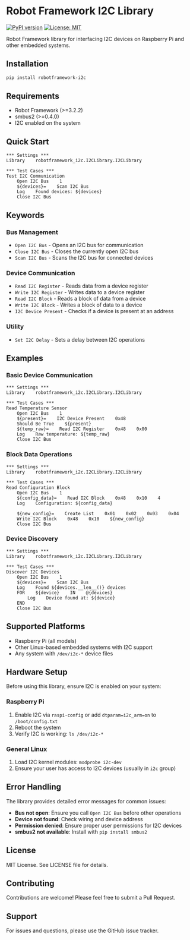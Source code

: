 # Robot Framework I2C Library

[![PyPI version](https://badge.fury.io/py/robotframework-i2c.svg)](https://badge.fury.io/py/robotframework-i2c)
[![License: MIT](https://img.shields.io/badge/License-MIT-yellow.svg)](https://opensource.org/licenses/MIT)

Robot Framework library for interfacing I2C devices on Raspberry Pi and other embedded systems.

## Installation

```bash
pip install robotframework-i2c
```

## Requirements

- Robot Framework (>=3.2.2)
- smbus2 (>=0.4.0)
- I2C enabled on the system

## Quick Start

```robot
*** Settings ***
Library    robotframework_i2c.I2CLibrary.I2CLibrary

*** Test Cases ***
Test I2C Communication
    Open I2C Bus    1
    ${devices}=    Scan I2C Bus
    Log    Found devices: ${devices}
    Close I2C Bus
```

## Keywords

### Bus Management
- `Open I2C Bus` - Opens an I2C bus for communication
- `Close I2C Bus` - Closes the currently open I2C bus
- `Scan I2C Bus` - Scans the I2C bus for connected devices

### Device Communication
- `Read I2C Register` - Reads data from a device register
- `Write I2C Register` - Writes data to a device register
- `Read I2C Block` - Reads a block of data from a device
- `Write I2C Block` - Writes a block of data to a device
- `I2C Device Present` - Checks if a device is present at an address

### Utility
- `Set I2C Delay` - Sets a delay between I2C operations

## Examples

### Basic Device Communication

```robot
*** Settings ***
Library    robotframework_i2c.I2CLibrary.I2CLibrary

*** Test Cases ***
Read Temperature Sensor
    Open I2C Bus    1
    ${present}=    I2C Device Present    0x48
    Should Be True    ${present}
    ${temp_raw}=    Read I2C Register    0x48    0x00
    Log    Raw temperature: ${temp_raw}
    Close I2C Bus
```

### Block Data Operations

```robot
*** Settings ***
Library    robotframework_i2c.I2CLibrary.I2CLibrary

*** Test Cases ***
Read Configuration Block
    Open I2C Bus    1
    ${config_data}=    Read I2C Block    0x48    0x10    4
    Log    Configuration: ${config_data}
    
    ${new_config}=    Create List    0x01    0x02    0x03    0x04
    Write I2C Block    0x48    0x10    ${new_config}
    Close I2C Bus
```

### Device Discovery

```robot
*** Settings ***
Library    robotframework_i2c.I2CLibrary.I2CLibrary

*** Test Cases ***
Discover I2C Devices
    Open I2C Bus    1
    ${devices}=    Scan I2C Bus
    Log    Found ${devices.__len__()} devices
    FOR    ${device}    IN    @{devices}
        Log    Device found at: ${device}
    END
    Close I2C Bus
```

## Supported Platforms

- Raspberry Pi (all models)
- Other Linux-based embedded systems with I2C support
- Any system with `/dev/i2c-*` device files

## Hardware Setup

Before using this library, ensure I2C is enabled on your system:

### Raspberry Pi
1. Enable I2C via `raspi-config` or add `dtparam=i2c_arm=on` to `/boot/config.txt`
2. Reboot the system
3. Verify I2C is working: `ls /dev/i2c-*`

### General Linux
1. Load I2C kernel modules: `modprobe i2c-dev`
2. Ensure your user has access to I2C devices (usually in `i2c` group)

## Error Handling

The library provides detailed error messages for common issues:

- **Bus not open**: Ensure you call `Open I2C Bus` before other operations
- **Device not found**: Check wiring and device address
- **Permission denied**: Ensure proper user permissions for I2C devices
- **smbus2 not available**: Install with `pip install smbus2`

## License

MIT License. See LICENSE file for details.

## Contributing

Contributions are welcome! Please feel free to submit a Pull Request.

## Support

For issues and questions, please use the GitHub issue tracker.
